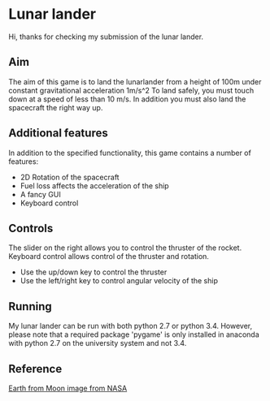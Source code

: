 Lunar lander
============

Hi, thanks for checking my submission of the lunar lander.


Aim
---
The aim of this game is to land the lunarlander from a height of 100m under constant gravitational acceleration 1m/s^2
To land safely, you must touch down at a speed of less than 10 m/s.
In addition you must also land the spacecraft the right way up.


Additional features
-------------------
In addition to the specified functionality, this game contains a number of features:
- 2D Rotation of the spacecraft
- Fuel loss affects the acceleration of the ship
- A fancy GUI
- Keyboard control

Controls
--------
The slider on the right allows you to control the thruster of the rocket.
Keyboard control allows control of the thruster and rotation.
- Use the up/down key to control the thruster
- Use the left/right key to control angular velocity of the ship


Running
-------
My lunar lander can be run with both python 2.7 or python 3.4.
However, please note that a required package 'pygame' is only installed in anaconda with python 2.7 on the university system and not 3.4.


Reference
---------

[Earth from Moon image from NASA](http://www.nasa.gov/sites/default/files/moon_and_earth_lroearthrise_frame_0.jpg)
